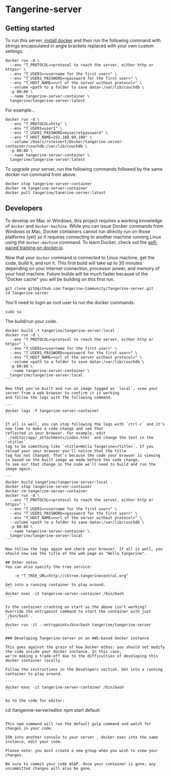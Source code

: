 # Tangerine-server

## Getting started

To run this server, [install docker](https://docker.io) and then run the following command with strings encapsulated in 
angle brackets replaced with your own custom settings.  
```
docker run -d \
  --env "T_PROTOCOL=<protocol to reach the server, either http or https>" \
  --env "T_USER1=<username for the first user>" \
  --env "T_USER1_PASSWORD=<password for the first user>" \
  --env "T_HOST_NAME=<url of the server without protocol>" \
  --volume <path to a folder to save data>:/var/lib/couchdb \
  -p 80:80 \
  --name tangerine-server-container \
  tangerine/tangerine-server:latest
```

For example...
```
docker run -d \
  --env "T_PROTOCOL=http" \
  --env "T_USER1=user1" \
  --env "T_USER1_PASSWORD=mysecretpassword" \
  --env "T_HOST_NAME=192.168.99.100" \
  --volume /Users/rsteinert/Docker/tangerine-server-container/couchdb:/var/lib/couchdb \
  -p 80:80 \
  --name tangerine-server-container \
  tangerine/tangerine-server:latest
```

To upgrade your server, run the following commands followed by the same docker run command from above.
```
docker stop tangerine-server-container
docker rm tangerine-server-container
docker pull tangerine/tanerine-server:latest
```


## Developers 

To develop on Mac or Windows, this project requires a working knowledge of `docker` and `docker-machine`. While you can 
issue Docker commands from Windows or Mac, Docker containers cannot run directly run on those platforms (yet) so it requires 
connecting to another machine running Linux using the `docker-machine` command. To learn Docker, check out the 
[self-paced training on docker.io](https://training.docker.com/self-paced-training). 

Now that your `docker` command is connected to Linux machine, get the code, build it, and run it. This first build will 
take up to 30 minutes depending on your Internet connection, processor power, and memory of your host machine. Future 
builds will be much faster because of the "Docker cache" you will be building on this first run. 

```
git clone git@github.com:Tangerine-Community/Tangerine-server.git
cd Tangerine-server
````

You'll need to login as root user to run the docker commands:

````
sudo su
````
The build/run your code.

````
docker build -t tangerine/tangerine-server:local .
docker run -d \
  --env "T_PROTOCOL=<protocol to reach the server, either http or https>" \
  --env "T_USER1=<username for the first user>" \
  --env "T_USER1_PASSWORD=<password for the first user>" \
  --env "T_HOST_NAME=<url of the server without protocol>" \
  --volume <path to a folder to save data>:/var/lib/couchdb \
  -p 80:80 \
  --name tangerine-server-container \
  tangerine/tangerine-server:local
```

Now that you've built and run an image tagged as `local`, view your server from a web browser to confirm it is working 
and follow the logs with the following command.

```
docker logs -f tangerine-server-container
```

If all is well, you can stop following the logs with `ctrl-c` and it's now time to make a code change and see that 
reflected in your browser. For example, edit `./editor/app/_attachments/index.html` and change the text in the `<title>` 
tag to be something like `<title>Hello Tangerine</title>`. If you reload your your browser you'll notice that the title 
tag has not changed. That's because the code your browser is viewing is based on the built image we made before the code change. 
To see our that change in the code we'll need to build and run the image again. 

```
docker build tangerine/tangerine-server:local .
docker stop tangerine-server-container
docker rm tangerine-server-container
docker run -d \
  --env "T_PROTOCOL=<protocol to reach the server, either http or https>" \
  --env "T_USER1=<username for the first user>" \
  --env "T_USER1_PASSWORD=<password for the first user>" \
  --env "T_HOST_NAME=<url of the server without protocol>" \
  --volume <path to a folder to save data>:/var/lib/couchdb \
  -p 80:80 \
  --name tangerine-server-container \
  tangerine/tangerine-server:local
```

Now follow the logs again and check your browser. If all is well, you should now see the title of the web page as "Hello Tangerine".

## Other notes
You can also specify the tree service:

    -e "T_TREE_URL=http://cktree.tangerinecentral.org"

Get into a running container to play around.
```
docker exec -it tangerine-server-container /bin/bash 
```

Is the container crashing on start so the above isn't working? Override the entrypoint command to start the container with just `/bin/bash`. 
```
docker run -it --entrypoint=/bin/bash tangerine/tangerine-server
```

### Developing Tangerine-server on an AWS-based docker instance

This goes against the grain of how Docker ethos: you should not modify the code inside your docker instance. In this case, 
we're making a trade-off due to the difficulties of developing this docker container locally. 

Follow the instructions in the Developers section. Get into a running container to play around.

```
docker exec -it tangerine-server-container /bin/bash 
```

Go to the code for editor:

````
cd /tangerine-server/editor
npm start default

````

This npm command will run the default gulp command and watch for changes in your code. 

SSH into another console to your server , docker exec into the same instance, edit your code. 

Please note: you must create a new group when you wish to view your changes.

Be sure to commit your code ASAP. Once your container is gone; any uncommitted changes will also be gone.






